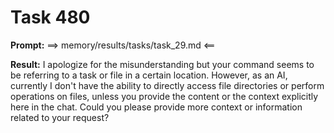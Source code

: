 # Task 480

**Prompt:** ==> memory/results/tasks/task_29.md <==

**Result:**
I apologize for the misunderstanding but your command seems to be referring to a task or file in a certain location. However, as an AI, currently I don't have the ability to directly access file directories or perform operations on files, unless you provide the content or the context explicitly here in the chat. Could you please provide more context or information related to your request?
